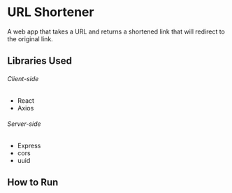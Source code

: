 # URL Shortener

A web app that takes a URL and returns a shortened link that will redirect to the original link.

## Libraries Used

###### Client-side
- React
- Axios

###### Server-side
- Express
- cors
- uuid

## How to Run
